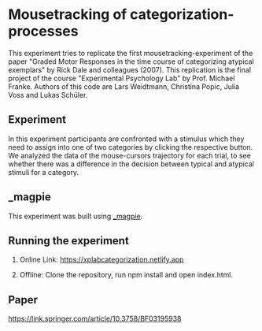 # Mousetracking of categorization-processes

This experiment tries to replicate the first mousetracking-experiment of the paper "Graded Motor Responses in the time course of categorizing atypical exemplars" by Rick Dale and colleagues (2007). This replication is the final project of the course "Experimental Psychology Lab" by Prof. Michael Franke. 
Authors of this code are Lars Weidtmann, Christina Popic, Julia Voss and Lukas Schüler.  

## Experiment

In this experiment participants are confronted with a stimulus which they need to assign into one of two categories by clicking the respective button. We analyzed the data of the mouse-cursors trajectory for each trial, to see whether there was a difference in the decision between typical and atypical stimuli for a category. 


## \_magpie

This experiment was built using [\_magpie](https://magpie-ea.github.io/magpie-site/index.html). 

## Running the experiment


1. Online Link: https://xplabcategorization.netlify.app

2. Offline: Clone the repository, run npm install and open index.html.



## Paper

https://link.springer.com/article/10.3758/BF03195938
